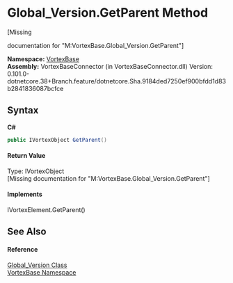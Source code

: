 # Global_Version.GetParent Method 
 

\[Missing <summary> documentation for "M:VortexBase.Global_Version.GetParent"\]

**Namespace:**&nbsp;<a href="N_VortexBase.md">VortexBase</a><br />**Assembly:**&nbsp;VortexBaseConnector (in VortexBaseConnector.dll) Version: 0.101.0-dotnetcore.38+Branch.feature/dotnetcore.Sha.9184ded7250ef900bfdd1d83b2841836087bcfce

## Syntax

**C#**<br />
``` C#
public IVortexObject GetParent()
```


#### Return Value
Type: IVortexObject<br />\[Missing <returns> documentation for "M:VortexBase.Global_Version.GetParent"\]

#### Implements
IVortexElement.GetParent()<br />

## See Also


#### Reference
<a href="T_VortexBase_Global_Version.md">Global_Version Class</a><br /><a href="N_VortexBase.md">VortexBase Namespace</a><br />